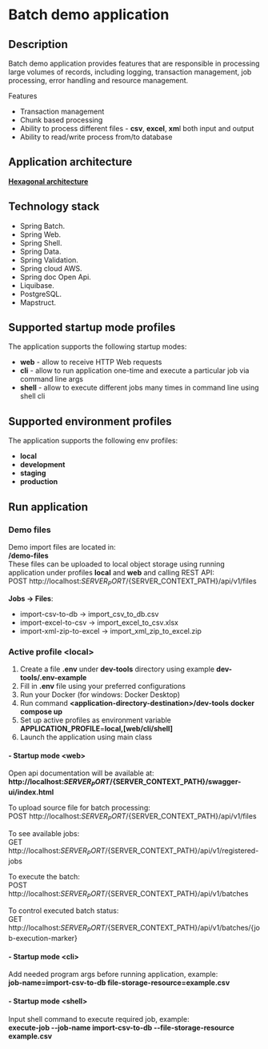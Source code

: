 # Batch demo application


## Description

Batch demo application provides features that are responsible in processing large volumes of records, including logging, 
transaction management, job processing, error handling and resource management. 

Features

* Transaction management
* Chunk based processing
* Ability to process different files - **csv**, **excel**, **xm**l both input and output
* Ability to read/write process from/to database 

## Application architecture

<ins>**Hexagonal architecture**</ins>

## Technology stack

* Spring Batch.
* Spring Web.
* Spring Shell.
* Spring Data.
* Spring Validation.
* Spring cloud AWS.
* Spring doc Open Api.
* Liquibase.
* PostgreSQL.
* Mapstruct.

## Supported startup mode profiles

The application supports the following startup modes:

* **web** - allow to receive HTTP Web requests
* **cli**  - allow to run application one-time and execute a particular job via command line args
* **shell** - allow to execute different jobs many times in command line using shell cli

## Supported environment profiles

The application supports the following env profiles:

* **local**
* **development**
* **staging**
* **production**

## Run application

### Demo files
Demo import files are located in:  
**<application-directory-destination>/demo-files**  
These files can be uploaded to local object storage using running application under profiles **local** and **web** and calling REST API:  
POST http://<i></i>localhost:${SERVER_PORT}/${SERVER_CONTEXT_PATH}/api/v1/files  

**Jobs -> Files**:  
* import-csv-to-db -> import_csv_to_db.csv
* import-excel-to-csv -> import_excel_to_csv.xlsx
* import-xml-zip-to-excel -> import_xml_zip_to_excel.zip


### Active profile \<local\>
1. Create a file **.env** under **dev-tools** directory using example **dev-tools/.env-example**
2. Fill in  **.env** file using your preferred configurations
3. Run your Docker (for windows: Docker Desktop)
4. Run command **\<application-directory-destination\>/dev-tools** **docker compose up**
5. Set up active profiles as environment variable **APPLICATION_PROFILE**=**local,[web/cli/shell]**   
6. Launch the application using main class

#### - Startup mode \<web\>
Open api documentation will be available at:  
**http://<i></i>localhost:${SERVER_PORT}/${SERVER_CONTEXT_PATH}/swagger-ui/index.html**  

To upload source file for batch processing:  
POST http://<i></i>localhost:${SERVER_PORT}/${SERVER_CONTEXT_PATH}/api/v1/files

To see available jobs:  
GET http://<i></i>localhost:${SERVER_PORT}/${SERVER_CONTEXT_PATH}/api/v1/registered-jobs

To execute the batch:  
POST http://<i></i>localhost:${SERVER_PORT}/${SERVER_CONTEXT_PATH}/api/v1/batches

To control executed batch status:  
GET http://<i></i>localhost:${SERVER_PORT}/${SERVER_CONTEXT_PATH}/api/v1/batches/{job-execution-marker}

#### - Startup mode \<cli\>
Add needed program args before running application, example:  
**job-name=import-csv-to-db file-storage-resource=example.csv**

#### - Startup mode \<shell\>
Input  shell command to execute required job, example:  
**execute-job --job-name import-csv-to-db --file-storage-resource example.csv**
